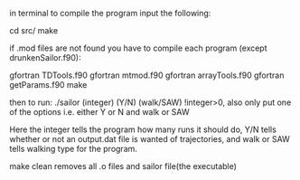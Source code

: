 in terminal to compile the program input the following:

cd src/
make

if .mod files are not found you have to compile each program (except drunkenSailor.f90):

gfortran TDTools.f90
gfortran mtmod.f90
gfortran arrayTools.f90
gfortran getParams.f90
make


then to run:
./sailor (integer) (Y/N) (walk/SAW) !integer>0, also only put one of the options i.e. either Y or N and walk or SAW

Here the integer tells the program how many runs it should do, Y/N tells whether or not an output.dat file is wanted of trajectories, and walk or SAW tells walking type for the program.

make clean removes all .o files and sailor file(the executable)
